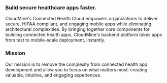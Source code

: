 ### Build secure healthcare apps faster. 

CloudMine's Connected Health Cloud empowers organizations to deliver secure, HIPAA compliant, and engaging mobile apps while eliminating architectural complexities. By bringing together core components for building connected health apps, CloudMine's backend platform takes apps from test to mobile-scale deployment, instantly.

### Mission

Our mission is to remove the complexity from connected health app development and allow you to focus on what matters most: creating valuable, intuitive, and engaging experiences.